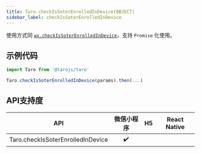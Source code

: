 ```yaml
---
title: Taro.checkIsSoterEnrolledInDevice(OBJECT)
sidebar_label: checkIsSoterEnrolledInDevice
---
```



使用方式同 [`wx.checkIsSoterEnrolledInDevice`](https://developers.weixin.qq.com/miniprogram/dev/api/wx.checkIsSoterEnrolledInDevice.html)，支持 `Promise` 化使用。

## 示例代码

```jsx
import Taro from '@tarojs/taro'

Taro.checkIsSoterEnrolledInDevice(params).then(...)
```



## API支持度


| API | 微信小程序 | H5 | React Native |
| :-: | :-: | :-: | :-: |
| Taro.checkIsSoterEnrolledInDevice | ✔️ |  |  |

